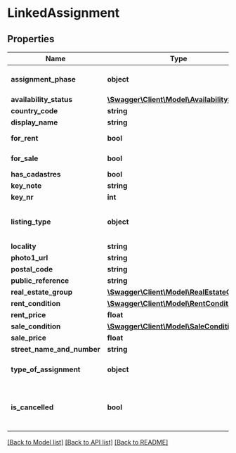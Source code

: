 # LinkedAssignment

## Properties
Name | Type | Description | Notes
------------ | ------------- | ------------- | -------------
**assignment_phase** | **object** | Assignment phase (&#39;Concept&#39;, &#39;Initiated&#39; or &#39;Completed&#39;). | [optional] 
**availability_status** | [**\Swagger\Client\Model\AvailabilityStatus**](AvailabilityStatus.md) |  | [optional] 
**country_code** | **string** |  | [optional] 
**display_name** | **string** |  | [optional] 
**for_rent** | **bool** | Is this a &#39;for rent&#39; assignment? | [optional] 
**for_sale** | **bool** | Is this a &#39;for sale&#39; assignment? | [optional] 
**has_cadastres** | **bool** |  | [optional] 
**key_note** | **string** |  | [optional] 
**key_nr** | **int** |  | [optional] 
**listing_type** | **object** | ListingType (E.g. &#39;Woonhuis&#39;, &#39;Appartement&#39; or &#39;Parkeergelegenheid&#39;). | [optional] 
**locality** | **string** |  | [optional] 
**photo1_url** | **string** |  | [optional] 
**postal_code** | **string** |  | [optional] 
**public_reference** | **string** |  | [optional] 
**real_estate_group** | [**\Swagger\Client\Model\RealEstateGroup**](RealEstateGroup.md) |  | [optional] 
**rent_condition** | [**\Swagger\Client\Model\RentCondition**](RentCondition.md) |  | [optional] 
**rent_price** | **float** |  | [optional] 
**sale_condition** | [**\Swagger\Client\Model\SaleCondition**](SaleCondition.md) |  | [optional] 
**sale_price** | **float** |  | [optional] 
**street_name_and_number** | **string** |  | [optional] 
**type_of_assignment** | **object** | Like &#39;Pand&#39;, &#39;ObjectType&#39; or &#39;Project&#39;. | [optional] 
**is_cancelled** | **bool** | Is Acquisition Assignment cancelled? Only applies to Acquisition Assignments. | [optional] 

[[Back to Model list]](../README.md#documentation-for-models) [[Back to API list]](../README.md#documentation-for-api-endpoints) [[Back to README]](../README.md)


